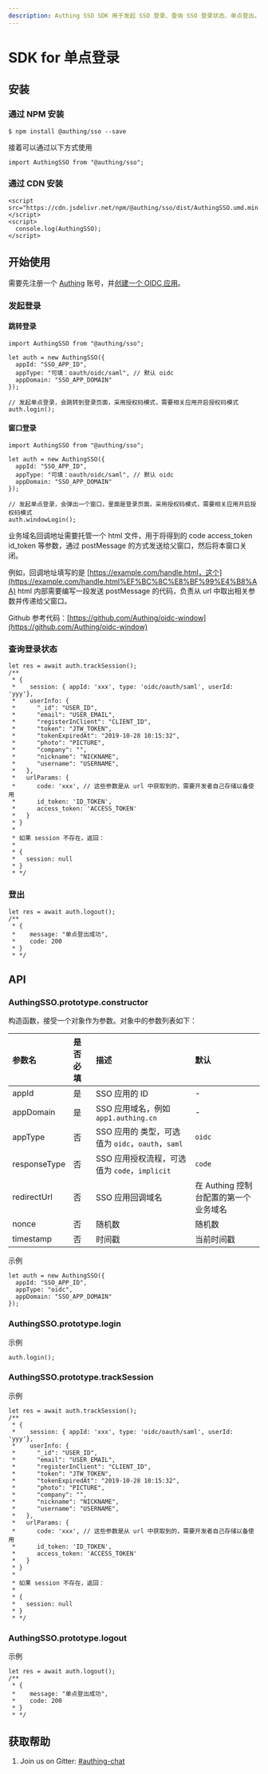 ```yaml
---
description: Authing SSO SDK 用于发起 SSO 登录、查询 SSO 登录状态、单点登出。
---
```


# SDK for 单点登录

## 安装

### 通过 NPM 安装

```text
$ npm install @authing/sso --save
```

接着可以通过以下方式使用

```text
import AuthingSSO from "@authing/sso";
```

### 通过 CDN 安装

```text
<script src="https://cdn.jsdelivr.net/npm/@authing/sso/dist/AuthingSSO.umd.min.js"></script>
<script>
  console.log(AuthingSSO);
</script>
```

## 开始使用

需要先注册一个 [Authing](https://authing.cn/login) 账号，并[创建一个 OIDC 应用](https://docs.authing.cn/authing/advanced/oidc/create-oidc)。

### 发起登录

#### **跳转登录**

```text
import AuthingSSO from "@authing/sso";

let auth = new AuthingSSO({
  appId: "SSO_APP_ID",
  appType: "可填：oauth/oidc/saml", // 默认 oidc
  appDomain: "SSO_APP_DOMAIN"
});

// 发起单点登录，会跳转到登录页面，采用授权码模式，需要相关应用开启授权码模式
auth.login();
```

#### **窗口登录**

```text
import AuthingSSO from "@authing/sso";

let auth = new AuthingSSO({
  appId: "SSO_APP_ID",
  appType: "可填：oauth/oidc/saml", // 默认 oidc
  appDomain: "SSO_APP_DOMAIN"
});

// 发起单点登录，会弹出一个窗口，里面是登录页面，采用授权码模式，需要相关应用开启授权码模式
auth.windowLogin();
```

业务域名回调地址需要托管一个 html 文件，用于将得到的 code access\_token id\_token 等参数，通过 postMessage 的方式发送给父窗口，然后将本窗口关闭。

例如，回调地址填写的是 [https://example.com/handle.html，这个](https://example.com/handle.html%EF%BC%8C%E8%BF%99%E4%B8%AA) html 内部需要编写一段发送 postMessage 的代码，负责从 url 中取出相关参数并传递给父窗口。

Github 参考代码：[https://github.com/Authing/oidc-window](https://github.com/Authing/oidc-window)

### 查询登录状态

```text
let res = await auth.trackSession();
/**
 * {
 *    session: { appId: 'xxx', type: 'oidc/oauth/saml', userId: 'yyy'},
 *    userInfo: {
 *      "_id": "USER_ID",
 *      "email": "USER_EMAIL",
 *      "registerInClient": "CLIENT_ID",
 *      "token": "JTW_TOKEN",
 *      "tokenExpiredAt": "2019-10-28 10:15:32",
 *      "photo": "PICTURE",
 *      "company": "",
 *      "nickname": "NICKNAME",
 *      "username": "USERNAME",
 *   },
 *   urlParams: {
 *      code: 'xxx', // 这些参数是从 url 中获取到的，需要开发者自己存储以备使用
 *      id_token: 'ID_TOKEN',
 *      access_token: 'ACCESS_TOKEN'
 *   }
 * }
 *
 * 如果 session 不存在，返回：
 *
 * {
 *   session: null
 * }
 * */
```

### 登出

```text
let res = await auth.logout();
/**
 * {
 *    message: "单点登出成功",
 *    code: 200
 * }
 * */
```

## API

### AuthingSSO.prototype.constructor

构造函数，接受一个对象作为参数。对象中的参数列表如下：

| 参数名 | 是否必填 | 描述 | 默认 |
| :--- | :--- | :--- | :--- |
| appId | 是 | SSO 应用的 ID | - |
| appDomain | 是 | SSO 应用域名，例如 `app1.authing.cn` | - |
| appType | 否 | SSO 应用的 类型，可选值为 `oidc`，`oauth`，`saml` | `oidc` |
| responseType | 否 | SSO 应用授权流程，可选值为 `code`，`implicit` | `code` |
| redirectUrl | 否 | SSO 应用回调域名 | 在 Authing 控制台配置的第一个业务域名 |
| nonce | 否 | 随机数 | 随机数 |
| timestamp | 否 | 时间戳 | 当前时间戳 |

示例

```text
let auth = new AuthingSSO({
  appId: "SSO_APP_ID",
  appType: "oidc",
  appDomain: "SSO_APP_DOMAIN"
});
```

### AuthingSSO.prototype.login

示例

```text
auth.login();
```

### AuthingSSO.prototype.trackSession

示例

```text
let res = await auth.trackSession();
/**
 * {
 *    session: { appId: 'xxx', type: 'oidc/oauth/saml', userId: 'yyy'},
 *    userInfo: {
 *      "_id": "USER_ID",
 *      "email": "USER_EMAIL",
 *      "registerInClient": "CLIENT_ID",
 *      "token": "JTW_TOKEN",
 *      "tokenExpiredAt": "2019-10-28 10:15:32",
 *      "photo": "PICTURE",
 *      "company": "",
 *      "nickname": "NICKNAME",
 *      "username": "USERNAME",
 *   },
 *   urlParams: {
 *      code: 'xxx', // 这些参数是从 url 中获取到的，需要开发者自己存储以备使用
 *      id_token: 'ID_TOKEN',
 *      access_token: 'ACCESS_TOKEN'
 *   }
 * }
 *
 * 如果 session 不存在，返回：
 *
 * {
 *   session: null
 * }
 * */
```

### AuthingSSO.prototype.logout

示例

```text
let res = await auth.logout();
/**
 * {
 *    message: "单点登出成功",
 *    code: 200
 * }
 * */
```

## 获取帮助

1. Join us on Gitter: [\#authing-chat](https://gitter.im/authing-chat/community)

